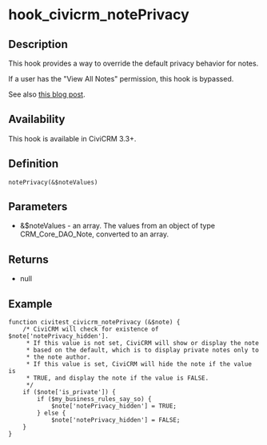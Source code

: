 # hook_civicrm_notePrivacy

## Description

This hook provides a way to override the default privacy behavior for
notes.

If a user has the "View All Notes" permission, this hook is bypassed.

See also [this blog
post](https://civicrm.org/blogs/allenshaw/adding-privacy-and-comments-civicrm-notes).

## Availability

This hook is available in CiviCRM 3.3+.

## Definition

    notePrivacy(&$noteValues)

## Parameters

-   &$noteValues - an array.  The values from an object of type
    CRM_Core_DAO_Note, converted to an array.

## Returns

-   null

## Example

    function civitest_civicrm_notePrivacy (&$note) {
        /* CiviCRM will check for existence of $note['notePrivacy_hidden'].
         * If this value is not set, CiviCRM will show or display the note
         * based on the default, which is to display private notes only to
         * the note author.
         * If this value is set, CiviCRM will hide the note if the value is
         * TRUE, and display the note if the value is FALSE.
         */
        if ($note['is_private']) {
            if ($my_business_rules_say_so) {
                $note['notePrivacy_hidden'] = TRUE;
            } else {
                $note['notePrivacy_hidden'] = FALSE;
        }
    }